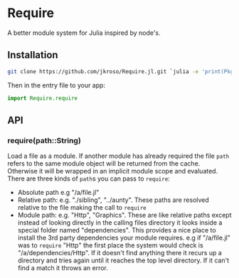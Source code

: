 
# Require

A better module system for Julia inspired by node's.

## Installation

```sh
git clone https://github.com/jkroso/Require.jl.git `julia -e 'print(Pkg.dir())'`/Require
```

Then in the entry file to your app:

```julia
import Require.require
```

## API

### require(path::String)

Load a file as a module. If another module has already required the file `path` refers to the same module object will be returned from the cache. Otherwise it will be wrapped in an implicit module scope and evaluated. There are three kinds of `path`s you can pass to `require`:

- Absolute path e.g "/a/file.jl"
- Relative path: e.g. "./sibling", "../aunty". These paths are resolved relative to the file making the call to `require`
- Module path: e.g. "Http", "Graphics". These are like relative paths except instead of looking directly in the calling files directory it looks inside a special folder named "dependencies". This provides a nice place to install the 3rd party dependencies your module requires. e.g if "/a/file.jl" was to `require` "Http" the first place the system would check is "/a/dependencies/Http". If it doesn't find anything there it recurs up a directory and tries again until it reaches the top level directory. If it can't find a match it throws an error.
